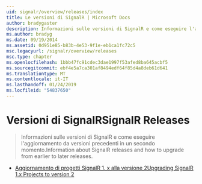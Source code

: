 ```yaml
---
uid: signalr/overview/releases/index
title: Le versioni di SignalR | Microsoft Docs
author: bradygaster
description: Informazioni sulle versioni di SignalR e come eseguire l'aggiornamento da versioni precedenti in un secondo momento.
ms.author: bradyg
ms.date: 09/19/2014
ms.assetid: 0d951e85-b83b-4e53-9f1e-eb1ca1fc72c5
msc.legacyurl: /signalr/overview/releases
msc.type: chapter
ms.openlocfilehash: 1bbb47fc91cdec3dae1997f53afed8ba645acbf5
ms.sourcegitcommit: ebf4e5a7ca301af8494edf64f85d4a8deb61d641
ms.translationtype: MT
ms.contentlocale: it-IT
ms.lasthandoff: 01/24/2019
ms.locfileid: "54837650"
---
```

<a name="signalr-releases"></a><span data-ttu-id="146fd-103">Versioni di SignalR</span><span class="sxs-lookup"><span data-stu-id="146fd-103">SignalR Releases</span></span>
====================
> <span data-ttu-id="146fd-104">Informazioni sulle versioni di SignalR e come eseguire l'aggiornamento da versioni precedenti in un secondo momento.</span><span class="sxs-lookup"><span data-stu-id="146fd-104">Information about SignalR releases and how to upgrade from earlier to later releases.</span></span>


- [<span data-ttu-id="146fd-105">Aggiornamento di progetti SignalR 1. x alla versione 2</span><span class="sxs-lookup"><span data-stu-id="146fd-105">Upgrading SignalR 1.x Projects to version 2</span></span>](upgrading-signalr-1x-projects-to-20.md)
